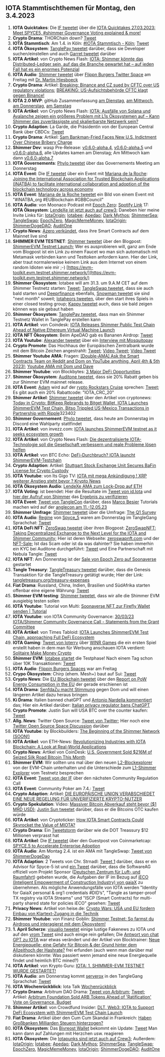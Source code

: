 ## IOTA Stammtischthemen für Montag, den 3.4.2023

1. **IOTA Quicktakes**: Die [IF tweetet](https://twitter.com/iota/status/1640277568594010113?s=20) über die [IOTA Quicktakes 27.03.2023: Meet SPYCE5, #shimmer Governance Voting explained & more!](https://www.youtube.com/watch?v=zW0Mbpuy5dI)
2. **Crypto Drama**: THORChain down? [Tweet](https://twitter.com/THORChain/status/1640569760974008320?s=20)
3. **IOTA Stammtisch**: Am 1.4. in Köln: [#IOTA Stammtisch - Köln](https://www.meetup.com/de-DE/the-future-of-web3-iota-stammtisch-koln/events/291792068/); [Tweet](https://twitter.com/IotaPunks_71/status/1639938776083439617?s=20)
4. **IOTA Ökosystem**: [TanglePay tweetet](https://twitter.com/tanglepaycom/status/1640619228717002752?s=20) darüber, dass sie Developer suchen/einstellen und auch [Garret tweetet](https://twitter.com/GarrettBullish/status/1640620200784703489?s=20) darüber
5. **IOTA Artikel**: von Crypto News Flash: [IOTA: Shimmer könnte das Distributed-Ledger sein, auf das die Branche gewartet hat – auf jeden Fall hat es ein enormes Potenzial](https://www.crypto-news-flash.com/de/iota-shimmer-koennte-das-distributed-ledger-sein-auf-das-die-branche-gewartet-hat-auf-jeden-fall-hat-es-ein-enormes-potenzial/?feed_id=14129&_unique_id=64215bd1c5814)
6. **IOTA Audio**: [Shimmer tweetet](https://twitter.com/shimmernet/status/1640368147738796032?s=20) über [Flippn Burgers Twitter Space](https://twitter.com/i/spaces/1rmGPkOLNmmKN) am Freitag mit [Dr. Martin Hiesboeck](https://twitter.com/MHiesboeck)
7. **Crypto Drama**: Artikel: [Breaking: Binance and CZ sued by CFTC over US regulatory violations](https://cointelegraph.com/news/binance-and-cz-sued-by-cftc-over-us-regulatory-violations); [BREAKING: US-Aufsichtsbehörde CFTC klagt gegen Binance!](https://www.blocktrainer.de/breaking-us-aufsichtsbehoerde-cftc-klagt-gegen-binance/)
8. **IOTA 2.0 MVP**: gitHub Zusammenfassung [am Dienstag](https://twitter.com/id_iota/status/1640668392658182144?s=20), [am Mittwoch](https://twitter.com/id_iota/status/1641001492810457088?s=20), [am Donnerstag](https://twitter.com/id_iota/status/1641355149577957376?s=20), [am Samstag](https://twitter.com/id_iota/status/1642149165127057410?s=20)
9. **IOTA Artikel**: von Crypto News Flash: [IOTA: Ausfälle von Solana und Avalanche zeigen ein größeres Problem mit L1s Ökosystemen auf – Kann Shimmer das zuverlässigste und skalierbarste Netzwerk sein?](https://www.crypto-news-flash.com/de/iota-ausfaelle-von-solana-und-avalanche-zeigen-ein-groesseres-problem-mit-l1s-oekosystemen-auf-kann-shimmer-das-zuverlaessigste-und-skalierbarste-netzwerk-sein/?feed_id=14157&_unique_id=6421fa642e520)
10. **Crypto Adaption**: La Garde, die Präsidentin von der European Central Bank über CBDCs: [Tweet](https://twitter.com/WatcherGuru/status/1640531089751171073?s=20)
11. **Crypto Drama**: Artikel: [Sam Bankman-Fried Faces New U.S. Indictment Over Chinese Bribery Charge](https://www.coindesk.com/policy/2023/03/28/sam-bankman-fried-faces-new-us-indictment-over-chinese-bribery/)
12. **Shimmer Dev**: wasp Pre-Release: [v0.6.0-alpha.4](https://github.com/iotaledger/wasp/releases/tag/v0.6.0-alpha.4), [v0.6.0-alpha.5](https://github.com/iotaledger/wasp/releases/tag/v0.6.0-alpha.5) und [v0.6.0-alpha.6](https://github.com/iotaledger/wasp/releases/tag/v0.6.0-alpha.6), alle Updates kamen am Dienstag; Am Mittwoch kam dann [v0.6.0-alpha.7](https://github.com/iotaledger/wasp/releases/tag/v0.6.0-alpha.7)
13. **IOTA Governements**: [Phylo tweetet](https://twitter.com/PhyloIota/status/1640662089734963200?s=20) über das Governements Meeting am Donnerstag
14. **IOTA Event**: Die [IF tweetet](https://twitter.com/iota/status/1640715375066374144?s=20) über ein Event mit [Mariana de la Roche](https://twitter.com/Marianadlrw): [Joining the International Association for Trusted Blockchain Applications (INATBA) to facilitate international collaboration and adoption of the blockchain technology across economy](https://eufordigital.eu/joining-the-international-association-for-trusted-blockchain-applications-inatba-to-facilitate-international-collaboration-and-adoption-of-the-blockchain-technology-across-economy/)
15. **IOTA Event**: [Mariana de la Roche tweetet](https://twitter.com/Marianadlrw/status/1640811138408411136?s=20) ein Bild von einem Event mit "#INATBA_org #EUBlockchain #GBBCouncil"
16. **IOTA Audio**: von Moonaco Podcast mit [Epoch Zero](https://twitter.com/Epoch_0): [Spotify Link](https://open.spotify.com/episode/4ARWVDxD00xu1gHxTAYvCp?si=mxP3W2ezTrCyLGUgE-Xy7w)
17: **IOTA Ökosystem**: [LendeXe ist jetzt auch auf crew3](https://crew3.xyz/c/lendexe/invite/JjmN_EWFO57-6x96pZIUd); Daneben hier meine Invite Links für: [IotaOrigin](https://crew3.xyz/c/iotaorigin/invite/5vVlxl2KveF-F54z7q3oH); [Iotabee](https://crew3.xyz/c/iotabee/invite/FVdSVGyXDZlwCS9-iFn0I); [Apedao](https://crew3.xyz/c/apedao/invite/ZJSsF_9xlW7mGQADs5BPF); [Dark Mythos](https://crew3.xyz/c/darkmythos/invite/h6bXztIVUS5Jyhttft4Bk); [ShimmerSea](https://crew3.xyz/c/shimmersea/invite/zikW2A__rIouDMx9vBQzD); [TangleSwap](https://crew3.xyz/c/tangleswap/invite/pVrE2fLBcGn05ZpVvaMD-); [EpochZero](https://crew3.xyz/c/epochzero/invite/OyNIakiVzxWOMuCGrpJ7q), [MagicMemeMoney](https://crew3.xyz/c/magicmememoney/invite/VYVZ-tf4UdxpBznW-VOrQ), [IotaOrigin](https://crew3.xyz/c/iotaorigin/invite/5vVlxl2KveF-F54z7q3oH); [ShimmerDogeDAO](https://crew3.xyz/c/shimmerdogedao/invite/-VPz3W6FhujMdJW180V3w); [AuditOne](https://crew3.xyz/c/auditone/invite/iyknuS0RJo9pX7iroP0CW)
18. **Crypto News**: [Azero verkündet](https://twitter.com/Aleph__Zero/status/1641024218404904960?s=20), dass ihre Smart Contracts auf dem Mainnet live sind
19. **SHIMMER EVM TESTNET**: [Shimmer tweetet](https://twitter.com/shimmernet/status/1641062661914804228?s=20) über den Blogpost: [ShimmerEVM Testnet Launch](https://blog.shimmer.network/shimmerevm-testnet-launch/); Wer es ausprobieren will, ganz am Ende vom Blogpost ist ein Link zu einem Faucet wo man sich automatisch mit Metamask verbinden kann und Testtoken anfordern kann. Hier der Link, aber traut normalerweise keinem Link aus dem Internet von einem random Idioten wie mir ;-) [https://evm-toolkit.evm.testnet.shimmer.network/](https://evm-toolkit.evm.testnet.shimmer.network/)
20. **Shimmer Ökosystem**: Iotabee will am 31.3. um 9.A.M CET auf dem Shimmer Testnetz starten: [Tweet](https://twitter.com/iotabee/status/1641064223806574598?s=20); [TangleSwap tweetet](https://twitter.com/tangleswap/status/1641071264365268992?s=20), dass sie auch bald starten und [Deeprfinance]() ebenfalls, [Snowman tweetet](https://twitter.com/SnowMan_Finance/status/1641069692315115522?s=20) sie sind "next month" soweit; [Iotaheors tweeten](https://twitter.com/IotaHeroes/status/1641382468426125312?s=20), über den start ihres Spiels in einer closed testing group; [Kappy tweetet](https://twitter.com/Rob_Daykin/status/1641063440096677888?s=20) auch, dass sie bald zeigen können was sie gebaut haben
21. **Shimmer Ökosystem**: [TanglePay tweetet](https://twitter.com/tanglepaycom/status/1641071960670220288?s=20), dass man ein Shimmer Testnetz Wallet in TanglePay erstellen kann
22. **IOTA Artikel**: von Coindesk: [IOTA Releases Shimmer Public Test Chain Ahead of Native Ethereum Virtual Machine Launch](https://www.coindesk.com/tech/2023/03/29/iota-releases-shimmer-public-test-chain-ahead-of-native-ethereum-virtual-machine-launch/)
23. **IOTA NFT Ökosystem**: Beim ApeDAO gab es Bananen Airdrop: [Tweet](https://twitter.com/iotapes/status/1641077766824030211?s=20)
24. **IOTA Youtube**: [Alexander tweetet](https://twitter.com/shortaktien/status/1641083527557963776?s=20) über ein [Interview mit Mosquitopay](https://youtu.be/cc1D5kQcuGQ)
25. **Crypto Promote**: Das Hochhaus der Europäischen Zentralbank wurde mit dem Bitcoin Zeichen angestrahlt: [Tweet](https://twitter.com/WatcherGuru/status/1641192397961846787?s=20); [Video Tweet](https://twitter.com/btcecho/status/1641149877617819668?s=20); [Video Tweet](https://twitter.com/BitcoinMemeHub/status/1641311562123059200?s=20)
26. **Shimmer Youtube AMA**: Fragen: [[Double-AMA] Ask the Smart Contracts Team on Reddit and Dom on YouTube anything, April 4th & 5th 2023!](https://www.reddit.com/r/Iota/comments/125ozrx/doubleama_ask_the_smart_contracts_team_on_reddit/); [Youtube AMA mit Dom und Dave](https://www.youtube.com/watch?v=eklFukSb69o)
27. **Shimmer Youtube**: von Blockbytes: [3 Major DeFi Opportunities](https://www.youtube.com/live/iCgQx4ThmR4?feature=share&t=3588)
28. **Shimmer Ökosystem**: [Auditone tweetet](https://twitter.com/auditone_team/status/1641340686795522048?s=20), dass sie 20% Rabatt geben bis zur Shimmer EVM mainnet release.
29. **IOTA Event**: [Adam](https://twitter.com/Schpoopel) wird auf der [rypto Rockstars Cruise](https://crypto-rockstars.com/) sprechen: [Tweet](https://twitter.com/Schpoopel/status/1641154870051782658?s=20); Es gibt auch ein 20% Rabattcode: "IOTA_CRC_20"
30. **Shimmer Artikel**: [Shimmer tweetet](https://twitter.com/shimmernet/status/1641347180190392320?s=20) über den Artikel von cryptonews: [Today in Crypto: BitKeep Rebrands to Bitget Wallet, IOTA Launches ShimmerEVM Test Chain, Bitso Trippled US-Mexico Transactions in Partnership with Ripple](https://cryptonews.com/news/today-in-crypto-bitkeep-rebrands-to-bitget-wallet-iota-launches-shimmerevm-test-chain-bitso-trippled-us-mexico-transactions-in-partnership-with-ripple.htm)323402
31. **Shimmer Governement**: [Phylo tweetet](https://twitter.com/PhyloIota/status/1641348951692697601?s=20), dass heute am Donnerstag im Discord eine Wahlparty stattfindet
32. **IOTA Artikel**: von invezz.com: [IOTA launches ShimmerEVM testnet as it seeks ecosystem growth](https://invezz.com/news/2023/03/29/iota-launches-shimmerevm-testnet-as-it-seeks-ecosystem-growth/)
33. **IOTA Artikel**: von Crypto News Flash: [Die dezentralisierte IOTA-Technologie soll die Gesellschaft verbessern und reale Probleme lösen helfen](https://www.crypto-news-flash.com/de/die-dezentralisierte-iota-technologie-soll-die-gesellschaft-verbessern-und-reale-probleme-loesen-helfen/)
34. **IOTA Artikel**: von BTC Echo: [DeFi-Durchbruch? IOTA launcht ShimmerEVM-Testchain](https://www.btc-echo.de/news/defi-durchbruch-iota-launcht-shimmerevm-testchain-161575/)
35. **Crypto Adaption**: Artikel: [Stuttgart Stock Exchange Unit Secures BaFin License for Crypto Custody](https://www.coindesk.com/business/2023/03/30/stuttgart-stock-exchange-unit-secures-bafin-license-for-crypto-custody/)
36. **IOTA Youtube**: von Its Gigo TV: [IOTA mit mega Ankündigung ! XRP weiterer Anstieg steht bevor ? Krypto News](https://www.youtube.com/watch?v=_J9Bzigapc0)
37. **IOTA Ökosystem Audio**: [LendeXe AMA zum Lock-Drop auf ETH](https://twitter.com/LendeXeFinance/status/1638940269050761216?s=20)
38. **IOTA Voting**: ist beendet: Hier die Resultate im [Tweet von id.Iota](https://twitter.com/id_iota/status/1641430297442160642?s=20) und [hier der Aufruf von Shimmer](https://twitter.com/shimmernet/status/1641429065595777024?s=20) das [Ergebnis zu verifizieren](https://github.com/iota-community/Shimmer-governance-participation-events/pull/4)
39. **IOTA Event**: [Tweet von TangleCon](https://twitter.com/TangleCon/status/1641443342641946627?s=20) darüber, dass [Marco Besier](https://twitter.com/marcobesier) Tutorials machen wird auf der [anglecon am 11.-12.05.23](https://www.tanglecon.com/)
40. **Shimmer Umfrage**: [Shimmer tweetet](https://twitter.com/shimmernet/status/1641470348360142850?s=20) über die Umfrage: [The Q1 Survey](https://tally.so/r/3jera4)
41. **IOTA Audio**: [Regine](https://twitter.com/Energine) von [Spyce_5](https://twitter.com/SPYCE_5) waren am Donnerstag im TangleGang Sprachchat: [Tweet](https://twitter.com/GangTangleTalk/status/1641418805342801920?s=20)
42. **IOTA DeFi NFT**: [ZeroSwap tweetet](https://twitter.com/ZeroSwapNFT/status/1641488988757274647?s=20) über ihren Blogpost: [ZeroSwapNFT: Taking Decentralized Exchange to the Next Level for the IOTA and Shimmer Community](https://medium.com/@info_13019/zeroswapnft-taking-decentralized-exchange-to-the-next-level-for-the-iota-and-shimmer-community-dfa158902176); Hier ist deren Webseite: [zeroswapnft.com](https://zeroswapnft.com/) und der [NFT-Sale](https://soonaverse.com/collection/0x62cedc601bcf4ac826f2989454142c38858810ef); Ist das Scam oder ist da was dahinter? Sie haben immerhin ein KYC bei Auditone durchgeführt: [Tweet](https://twitter.com/ZeroSwapNFT/status/1641877152504197121?s=20) und Eine Partnerschaft mit Nebula Tangle: [Tweet](https://twitter.com/NebulaTangle/status/1642111835687079938?s=20)
43. **IOTA NFT**: Am Donnerstag ist der [Sale von Epoch Zero auf Soonaverse](https://soonaverse.com/nft/0x6ca7536613782b8750c72307c9f8b1803905ce26) gestartet
44. **Tangle Treasury**: [TangleTreasury tweetet](https://twitter.com/TangleTreasury/status/1641509746632011776?s=20) darüber, dass die Genesis Transaktion für die TangleTreasury getätigt wurde; Hier der Link: [tangletreasury.org/treasury-expenses](https://www.tangletreasury.org/treasury-expenses)
45. **Fiat Drama**: Russland, China, Indien, Brasilien und SüdAfrika starten offenbar eine eigene Währung: [Tweet](https://twitter.com/WatcherGuru/status/1641655197595213827?s=20)
46. **Shimmer EVM testing**: [Shimmer tweetet](https://twitter.com/shimmernet/status/1641696836900515840?s=20), dass wir alle die Shimmer EVM ausgiebig testen sollen
47. **IOTA Youtube**: Tutorial von Multi: [Soonaverse NFT zur Firefly Wallet senden | Tutorial](https://www.youtube.com/watch?v=X8VyL792b_k)
48. **IOTA Youtube**: von IOTA Community Governance: [30/03/23 IOTA/Shimmer Community Governance Call - Statements from the Grant Committee](https://www.youtube.com/watch?v=fnKiScoOkQs)
49. **IOTA Artikel**: von Times Tabloid: [IOTA Launches ShimmerEVM Test Chain, approaching Full DeFi Ecosystem](https://timestabloid.com/iota-launches-shimmerevm-test-chain-approaching-full-defi-ecosystem/)
50. **IOTA Gaming**: [Tweet von Ioterry](https://twitter.com/io_terry/status/1641542598212096000?s=20) über [WINR Games](https://play.google.com/store/apps/developer?id=WINR+Games+Inc) die ein ersten Spiel erstellt haben in dem man für Werbung anschauen IOTA verdient: [Solitaire Make Money Crypto](https://play.google.com/store/apps/details?id=com.winrgames.solitaire2&pli=1)
51. **Shimmer EVM**: [Iotabee startet](https://twitter.com/iotabee/status/1641730156535357441?s=20) die Testphase! Nach einem Tag schon über 10K Transaktionen: [Tweet](https://twitter.com/GarrettBullish/status/1642140162149994499?s=20)
52. **IOTA Audio**: [Flippin Burgers Spaces](https://twitter.com/MHiesboeck/status/1641797336018956289?s=20) war am Freitag
53. **Crypo Ökosystem**: Chirp (ehem. Mesh+) baut auf Sui: [Tweet](https://twitter.com/ChirpIoT/status/1641804954146050048?s=20)
54. **Crypto News**: Die [EU Blockchain tweetet](https://twitter.com/EUBlockchain/status/1641781717886279683?s=20) über den [Report on PoW Energy Consumption in the EU](https://www.eublockchainforum.eu/news/report-pow-energy-consumption-eu?pk_campaign=reports&pk_source=twitter&pk_medium=social) der gerade erschienen ist
55. **IOTA Drama**: [SenfdaZu macht Stimmung](https://twitter.com/SenfdaTzu/status/1641818493682155520?s=20) gegen Dom und will einen längeren Artikel dazu heraus bringen
56. **Ki Drama**: Italien banned chatGPT und [Antonio Nardella kommentiert](https://twitter.com/antonionardella/status/1641845129840304128?s=20) das; Hier ein Artikel darüber: [Italian privacy regulator bans ChatGPT](https://www.politico.eu/article/italian-privacy-regulator-bans-chatgpt/)
57. **Crypto Promote**: Justin Sun will USA BTC over the counter kaufen: [Tweet](https://twitter.com/justinsuntron/status/1641862563662282753?s=20)
58. **Allg. News**: Twitter Open Source: [Tweet von Twitter](https://twitter.com/TwitterEng/status/1641872259320274944?s=20); Hier noch eine [Twitter Open Source Space Discussion](https://twitter.com/elonmusk/status/1641880448061120513?s=20) darüber
59. **IOTA Youtube**: by Blockbuilders: [The Beginning of the Shimmer Network (SOON!)](https://www.youtube.com/watch?v=TM44azKPXtU)
60. **IOTA Artikel**: von ETH-News: [Revolutionizing Industries with IOTA Blockchain: A Look at Real-World Applications](https://www.ethnews.com/revolutionizing-industries-with-iota-blockchain-a-look-at-real-world-applications/)
61. **Crypto News**: Artikel von CoinDesk: [U.S. Government Sold $216M of Seized Silk Road Bitcoin This Month](https://www.coindesk.com/business/2023/03/31/us-government-sold-216m-of-seized-silk-road-bitcoin-this-month/)
62. **Shimmer EVM**: Wir sollten uns mal über den neuen [L2-Blockexplorer](https://explorer.evm.testnet.shimmer.network/) von der EVM-Chain unterhalten und die Unterschiede zum [L1-Shimmer Explorer](https://explorer.iota.org/testnet) vom Testnetz besprechen
63. **IOTA Event**: [Tweet von der IF](https://twitter.com/iota/status/1641757240045584384?s=20) über den nächsten Community Regulation Call
64. **IOTA Event**: Community Poker am 7.4.: [Tweet](https://twitter.com/IotaPunks_71/status/1642067681061879808?s=20)
65. **Crypto Adaption**: Artikel: [DIE EUROPÄISCHE UNION VERABSCHIEDET EINE NEUE REGELUNG FÜR UNVERIFIZIERTE KRYPTO-NUTZER](https://krypto-guru.de/news/die-europaeische-union-neue-regelung/)
66. **Crypto Spekulation**: Video: [Massiver Bitcoin Abverkauf steht bevor ($1 MRD USD)](https://www.youtube.com/watch?v=RtOnZbqsabU); [Justin Sun tweetet](https://twitter.com/justinsuntron/status/1641862563662282753?s=20) darüber, dass er die Bitcoins OTC kaufen würde
67. **IOTA Artikel**: von Cryptoticker: [How IOTA Smart Contracts Could Skyrocket the Value of MIOTA?](https://cryptoticker.io/en/iota-smart-contracts-skyrocket/)
68. **Crypto Drama**: Ein [Tweetstorm](https://twitter.com/DotsamaApe/status/1641967416396722178?s=20) darüber wie die DOT Treassury $12 Millionen verprasst hat
69. **IOTA Artikel**: Die [IF tweetet](https://twitter.com/iota/status/1642104530354466816?s=20) über den Guestpost von Coinmarketcap: [SPYCE.5 to Accelerate Enterprise Adoption](https://coinmarketcap.com/community/articles/64142e8f7948a07de257e0cc/)
70. **IOTA Audio**: Am Montag 2.4. ist ein AMA mit TangleSwap: [Tweet von ShimmerDogeDao](https://twitter.com/shimmerdogedao/status/1642214095544827905?s=20)
71. **IOTA Adaption**: 2 Tweets von Chr. Strnadl: [Tweet 1](https://twitter.com/archimate/status/1642247227807617025?s=20) darüber, dass er ein Advisor für Spyce-5 ist und [ein Tweet](https://twitter.com/archimate/status/1642269132803514368?s=20) darüber, dass die SoftwareAG offiziell vom Projekt Sponsor ([Deutschen Zentrum für Luft- und Raumfahrt](https://twitter.com/DLR_de)) gebeten wurde, die Aufgaben der IF im Bezug auf [iECO (Inteligent Empowerment of Construction Industry) von gaiaX](https://ieco-gaiax.de/) zu übernehmen. Als mögliche Anwendungsfälle von IOTA werden "Identity for GaiaX personal & org’l credentials #DID’s", "Tangle as tamper-proof TX registry via IOTA Streams" und "ISCP (Smart Contracts) for multi-party shared state for policies iECO" gesehen: [Tweet](https://twitter.com/archimate/status/1642269965095936001?s=20)
72. **Privacy News**: Artikel von heise.de: [Crypto Wars: USA und EU fordern Einbau von Klartext-Zugang in die Technik](https://www.heise.de/news/Crypto-Wars-USA-und-EU-fordern-Einbau-von-Klartext-Zugang-in-die-Technik-8335278.html)
73. **Shimmer Youtube**: von Finanz Goblin: [Shimmer Testnet: So farmst du Airdrops und interagierst mit dem Ökosystem!](https://www.youtube.com/watch?v=z93Xoiybbd0)
74. **1. April Scherze**: [visualio tweetet](https://twitter.com/visualio/status/1642240985831727106?s=20) einige lustige Fakenews zu IOTA und auf den [vrom Tweet](https://twitter.com/Vrom14286662/status/1642068461621747715?s=20) sind auch einige rein gefallen; Die [Antwort von chat GPT zu IOTA](https://twitter.com/rohmeo_de/status/1642043970963357698?s=20) war etwas verändert und der Artikel von Blocktrainer: [Neue Energiequelle: eine Gefahr für Bitcoin & der Grund hinter dem Allzeithoch der Hashrate?](https://www.blocktrainer.de/neue-energiequelle-gefahr-bitcoin) frei erfunden (auch wenn man darüber mal diskutieren könnte: Was passiert wenn jemand eine neue Energiequelle findet und heimlich BTC mined?)
75. **IOTA Artikel**: von Krypto Guru: [IOTA: 1. SHIMMER-EVM TESTNET WURDE GESTARTET!](https://krypto-guru.de/news/iota-shimmer-evm-gestartet/)
76. **IOTA Audio**: am Donnerstag kommt [serverox](https://twitter.com/servrox) in den TangleGang Sprachchat: [Tweet](https://twitter.com/GangTangleTalk/status/1642436213444431873?s=20)
77. **IOTA Wochenrückblick**: Iota Talk [Wochenrückblick](https://twitter.com/Iota_Talk_/status/1642423235726700550)
78. **Crypto Drama**: Arbitrum DAO Drama: [Tweet von Arbitrum](https://twitter.com/arbitrum/status/1642567153067933697?s=20); [Tweet](https://twitter.com/0xedenau/status/1642502145839890432?s=20); Artikel: [Arbitrum Foundation Sold ARB Tokens Ahead of 'Ratification' Vote on Governance, Budget](https://www.coindesk.com/business/2023/04/02/contentious-arbitrum-vote-over-1b-in-tokens-ratification-not-request-says-foundation/)
79. **Shimmer Artikel**: von Crowdfund Insider: [DLT, Web3: IOTA to Support DeFi Ecosystem with ShimmerEVM Test Chain Launch](https://www.crowdfundinsider.com/2023/03/204429-dlt-web3-iota-to-support-defi-ecosystem-with-shimmerevm-test-chain-launch/)
80. **Fiat Drama**: Artikel über den Cum Cum Skandal in Frankreich: [Haben Großbanken Milliarden Steuern hinterzogen?](https://www.n-tv.de/wirtschaft/Haben-Grossbanken-Milliarden-Steuern-hinterzogen-article24026642.html)
81. **IOTA Ökosystem**: Das [Bivreost Wallet](https://twitter.com/bivreost) bekommt ein Update: [Tweet](https://twitter.com/bivreost/status/1642545534216052739?s=20) Man kann dann auf Zahlungen mit Herzchen usw. reagieren
82. **IOTA Ökosystem**: Die [Iotapunks sind jetzt auch auf Crew3](https://crew3.xyz/c/iotapunks/invite/rxcWIMLMgbgxrHqhH-ZCt); Außerdem: [IotaOrigin](https://crew3.xyz/c/iotaorigin/invite/5vVlxl2KveF-F54z7q3oH); [Iotabee](https://crew3.xyz/c/iotabee/invite/FVdSVGyXDZlwCS9-iFn0I); [Apedao](https://crew3.xyz/c/apedao/invite/ZJSsF_9xlW7mGQADs5BPF); [Dark Mythos](https://crew3.xyz/c/darkmythos/invite/h6bXztIVUS5Jyhttft4Bk); [ShimmerSea](https://crew3.xyz/c/shimmersea/invite/zikW2A__rIouDMx9vBQzD); [TangleSwap](https://crew3.xyz/c/tangleswap/invite/pVrE2fLBcGn05ZpVvaMD-); [EpochZero](https://crew3.xyz/c/epochzero/invite/OyNIakiVzxWOMuCGrpJ7q), [MagicMemeMoney](https://crew3.xyz/c/magicmememoney/invite/VYVZ-tf4UdxpBznW-VOrQ), [IotaOrigin](https://crew3.xyz/c/iotaorigin/invite/5vVlxl2KveF-F54z7q3oH); [ShimmerDogeDAO](https://crew3.xyz/c/shimmerdogedao/invite/-VPz3W6FhujMdJW180V3w); [AuditOne](https://crew3.xyz/c/auditone/invite/iyknuS0RJo9pX7iroP0CW)

